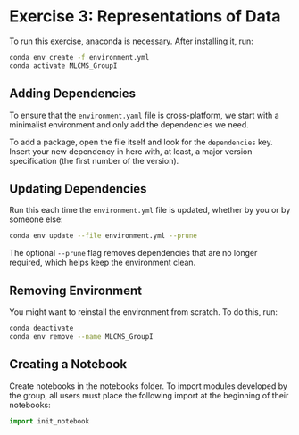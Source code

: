 # Exercise 3: Representations of Data

To run this exercise, anaconda is necessary. After installing it, run:

```sh conda
conda env create -f environment.yml
conda activate MLCMS_GroupI
```

## Adding Dependencies

To ensure that the `environment.yaml` file is cross-platform, we start with a minimalist environment and only add the dependencies we need.

To add a package, open the file itself and look for the `dependencies` key. Insert your new dependency in here with, at least, a major version specification (the first number of the version).

## Updating Dependencies

Run this each time the `environment.yml` file is updated, whether by you or by someone else:

```sh conda
conda env update --file environment.yml --prune
```

The optional `--prune` flag removes dependencies that are no longer required, which helps keep the environment clean.

## Removing Environment

You might want to reinstall the environment from scratch. To do this, run:

```sh conda
conda deactivate
conda env remove --name MLCMS_GroupI
````

## Creating a Notebook

Create notebooks in the notebooks folder. To import modules developed by the group, all users must place the following import at the beginning of their notebooks:

```python
import init_notebook
```